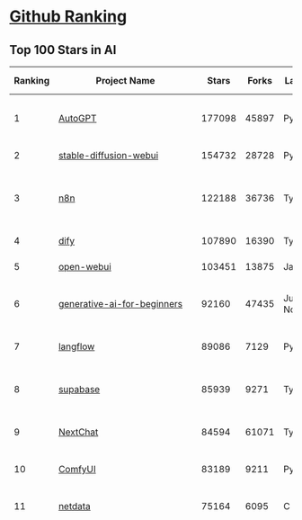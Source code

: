 [Github Ranking](../README.md)
==========

## Top 100 Stars in AI

| Ranking | Project Name | Stars | Forks | Language | Open Issues | Description | Last Commit |
| ------- | ------------ | ----- | ----- | -------- | ----------- | ----------- | ----------- |
| 1 | [AutoGPT](https://github.com/Significant-Gravitas/AutoGPT) | 177098 | 45897 | Python | 143 | AutoGPT is the vision of accessible AI for everyone, to use and to build on. Our mission is to provide the tools, so that you can focus on what matters. | 2025-07-22T03:52:27Z |
| 2 | [stable-diffusion-webui](https://github.com/AUTOMATIC1111/stable-diffusion-webui) | 154732 | 28728 | Python | 2358 | Stable Diffusion web UI | 2025-05-03T06:17:03Z |
| 3 | [n8n](https://github.com/n8n-io/n8n) | 122188 | 36736 | TypeScript | 551 | Fair-code workflow automation platform with native AI capabilities. Combine visual building with custom code, self-host or cloud, 400+ integrations. | 2025-07-21T21:55:22Z |
| 4 | [dify](https://github.com/langgenius/dify) | 107890 | 16390 | TypeScript | 679 | Production-ready platform for agentic workflow development. | 2025-07-22T03:36:28Z |
| 5 | [open-webui](https://github.com/open-webui/open-webui) | 103451 | 13875 | JavaScript | 188 | User-friendly AI Interface (Supports Ollama, OpenAI API, ...) | 2025-07-21T12:35:24Z |
| 6 | [generative-ai-for-beginners](https://github.com/microsoft/generative-ai-for-beginners) | 92160 | 47435 | Jupyter Notebook | 3 | 21 Lessons, Get Started Building with Generative AI  🔗 https://microsoft.github.io/generative-ai-for-beginners/ | 2025-07-21T04:10:42Z |
| 7 | [langflow](https://github.com/langflow-ai/langflow) | 89086 | 7129 | Python | 444 | Langflow is a powerful tool for building and deploying AI-powered agents and workflows. | 2025-07-22T02:58:43Z |
| 8 | [supabase](https://github.com/supabase/supabase) | 85939 | 9271 | TypeScript | 269 | The Postgres development platform. Supabase gives you a dedicated Postgres database to build your web, mobile, and AI applications. | 2025-07-22T03:55:04Z |
| 9 | [NextChat](https://github.com/ChatGPTNextWeb/NextChat) | 84594 | 61071 | TypeScript | 653 | ✨ Light and Fast AI Assistant. Support: Web \| iOS \| MacOS \| Android \|  Linux \| Windows | 2025-07-22T00:11:47Z |
| 10 | [ComfyUI](https://github.com/comfyanonymous/ComfyUI) | 83189 | 9211 | Python | 2402 | The most powerful and modular diffusion model GUI, api and backend with a graph/nodes interface. | 2025-07-21T20:48:29Z |
| 11 | [netdata](https://github.com/netdata/netdata) | 75164 | 6095 | C | 165 | The fastest path to AI-powered full stack observability, even for lean teams. | 2025-07-22T00:43:14Z |
| 12 | [funNLP](https://github.com/fighting41love/funNLP) | 74960 | 14924 | Python | 33 | 中英文敏感词、语言检测、中外手机/电话归属地/运营商查询、名字推断性别、手机号抽取、身份证抽取、邮箱抽取、中日文人名库、中文缩写库、拆字词典、词汇情感值、停用词、反动词表、暴恐词表、繁简体转换、英文模拟中文发音、汪峰歌词生成器、职业名称词库、同义词库、反义词库、否定词库、汽车品牌词库、汽车零件词库、连续英文切割、各种中文词向量、公司名字大全、古诗词库、IT词库、财经词库、成语词库、地名词库、历史名人词库、诗词词库、医学词库、饮食词库、法律词库、汽车词库、动物词库、中文聊天语料、中文谣言数据、百度中文问答数据集、句子相似度匹配算法集合、bert资源、文本生成&摘要相关工具、cocoNLP信息抽取工具、国内电话号码正则匹配、清华大学XLORE:中英文跨语言百科知识图谱、清华大学人工智能技术系列报告、自然语言生成、NLU太难了系列、自动对联数据及机器人、用户名黑名单列表、罪名法务名词及分类模型、微信公众号语料、cs224n深度学习自然语言处理课程、中文手写汉字识别、中文自然语言处理 语料/数据集、变量命名神器、分词语料库+代码、任务型对话英文数据集、ASR 语音数据集 + 基于深度学习的中文语音识别系统、笑声检测器、Microsoft多语言数字/单位/如日期时间识别包、中华新华字典数据库及api(包括常用歇后语、成语、词语和汉字)、文档图谱自动生成、SpaCy 中文模型、Common Voice语音识别数据集新版、神经网络关系抽取、基于bert的命名实体识别、关键词(Keyphrase)抽取包pke、基于医疗领域知识图谱的问答系统、基于依存句法与语义角色标注的事件三元组抽取、依存句法分析4万句高质量标注数据、cnocr：用来做中文OCR的Python3包、中文人物关系知识图谱项目、中文nlp竞赛项目及代码汇总、中文字符数据、speech-aligner: 从“人声语音”及其“语言文本”产生音素级别时间对齐标注的工具、AmpliGraph: 知识图谱表示学习(Python)库：知识图谱概念链接预测、Scattertext 文本可视化(python)、语言/知识表示工具：BERT & ERNIE、中文对比英文自然语言处理NLP的区别综述、Synonyms中文近义词工具包、HarvestText领域自适应文本挖掘工具（新词发现-情感分析-实体链接等）、word2word：(Python)方便易用的多语言词-词对集：62种语言/3,564个多语言对、语音识别语料生成工具：从具有音频/字幕的在线视频创建自动语音识别(ASR)语料库、构建医疗实体识别的模型（包含词典和语料标注）、单文档非监督的关键词抽取、Kashgari中使用gpt-2语言模型、开源的金融投资数据提取工具、文本自动摘要库TextTeaser: 仅支持英文、人民日报语料处理工具集、一些关于自然语言的基本模型、基于14W歌曲知识库的问答尝试--功能包括歌词接龙and已知歌词找歌曲以及歌曲歌手歌词三角关系的问答、基于Siamese bilstm模型的相似句子判定模型并提供训练数据集和测试数据集、用Transformer编解码模型实现的根据Hacker News文章标题自动生成评论、用BERT进行序列标记和文本分类的模板代码、LitBank：NLP数据集——支持自然语言处理和计算人文学科任务的100部带标记英文小说语料、百度开源的基准信息抽取系统、虚假新闻数据集、Facebook: LAMA语言模型分析，提供Transformer-XL/BERT/ELMo/GPT预训练语言模型的统一访问接口、CommonsenseQA：面向常识的英文QA挑战、中文知识图谱资料、数据及工具、各大公司内部里大牛分享的技术文档 PDF 或者 PPT、自然语言生成SQL语句（英文）、中文NLP数据增强（EDA）工具、英文NLP数据增强工具 、基于医药知识图谱的智能问答系统、京东商品知识图谱、基于mongodb存储的军事领域知识图谱问答项目、基于远监督的中文关系抽取、语音情感分析、中文ULMFiT-情感分析-文本分类-语料及模型、一个拍照做题程序、世界各国大规模人名库、一个利用有趣中文语料库 qingyun 训练出来的中文聊天机器人、中文聊天机器人seqGAN、省市区镇行政区划数据带拼音标注、教育行业新闻语料库包含自动文摘功能、开放了对话机器人-知识图谱-语义理解-自然语言处理工具及数据、中文知识图谱：基于百度百科中文页面-抽取三元组信息-构建中文知识图谱、masr: 中文语音识别-提供预训练模型-高识别率、Python音频数据增广库、中文全词覆盖BERT及两份阅读理解数据、ConvLab：开源多域端到端对话系统平台、中文自然语言处理数据集、基于最新版本rasa搭建的对话系统、基于TensorFlow和BERT的管道式实体及关系抽取、一个小型的证券知识图谱/知识库、复盘所有NLP比赛的TOP方案、OpenCLaP：多领域开源中文预训练语言模型仓库、UER：基于不同语料+编码器+目标任务的中文预训练模型仓库、中文自然语言处理向量合集、基于金融-司法领域(兼有闲聊性质)的聊天机器人、g2pC：基于上下文的汉语读音自动标记模块、Zincbase 知识图谱构建工具包、诗歌质量评价/细粒度情感诗歌语料库、快速转化「中文数字」和「阿拉伯数字」、百度知道问答语料库、基于知识图谱的问答系统、jieba_fast 加速版的jieba、正则表达式教程、中文阅读理解数据集、基于BERT等最新语言模型的抽取式摘要提取、Python利用深度学习进行文本摘要的综合指南、知识图谱深度学习相关资料整理、维基大规模平行文本语料、StanfordNLP 0.2.0：纯Python版自然语言处理包、NeuralNLP-NeuralClassifier：腾讯开源深度学习文本分类工具、端到端的封闭域对话系统、中文命名实体识别：NeuroNER vs. BertNER、新闻事件线索抽取、2019年百度的三元组抽取比赛：“科学空间队”源码、基于依存句法的开放域文本知识三元组抽取和知识库构建、中文的GPT2训练代码、ML-NLP - 机器学习(Machine Learning)NLP面试中常考到的知识点和代码实现、nlp4han:中文自然语言处理工具集(断句/分词/词性标注/组块/句法分析/语义分析/NER/N元语法/HMM/代词消解/情感分析/拼写检查、XLM：Facebook的跨语言预训练语言模型、用基于BERT的微调和特征提取方法来进行知识图谱百度百科人物词条属性抽取、中文自然语言处理相关的开放任务-数据集-当前最佳结果、CoupletAI - 基于CNN+Bi-LSTM+Attention 的自动对对联系统、抽象知识图谱、MiningZhiDaoQACorpus - 580万百度知道问答数据挖掘项目、brat rapid annotation tool: 序列标注工具、大规模中文知识图谱数据：1.4亿实体、数据增强在机器翻译及其他nlp任务中的应用及效果、allennlp阅读理解:支持多种数据和模型、PDF表格数据提取工具 、 Graphbrain：AI开源软件库和科研工具，目的是促进自动意义提取和文本理解以及知识的探索和推断、简历自动筛选系统、基于命名实体识别的简历自动摘要、中文语言理解测评基准，包括代表性的数据集&基准模型&语料库&排行榜、树洞 OCR 文字识别 、从包含表格的扫描图片中识别表格和文字、语声迁移、Python口语自然语言处理工具集(英文)、 similarity：相似度计算工具包，java编写、海量中文预训练ALBERT模型 、Transformers 2.0 、基于大规模音频数据集Audioset的音频增强 、Poplar：网页版自然语言标注工具、图片文字去除，可用于漫画翻译 、186种语言的数字叫法库、Amazon发布基于知识的人-人开放领域对话数据集 、中文文本纠错模块代码、繁简体转换 、 Python实现的多种文本可读性评价指标、类似于人名/地名/组织机构名的命名体识别数据集 、东南大学《知识图谱》研究生课程(资料)、. 英文拼写检查库 、 wwsearch是企业微信后台自研的全文检索引擎、CHAMELEON：深度学习新闻推荐系统元架构 、 8篇论文梳理BERT相关模型进展与反思、DocSearch：免费文档搜索引擎、 LIDA：轻量交互式对话标注工具 、aili - the fastest in-memory index in the East 东半球最快并发索引 、知识图谱车音工作项目、自然语言生成资源大全 、中日韩分词库mecab的Python接口库、中文文本摘要/关键词提取、汉字字符特征提取器 (featurizer)，提取汉字的特征（发音特征、字形特征）用做深度学习的特征、中文生成任务基准测评 、中文缩写数据集、中文任务基准测评 - 代表性的数据集-基准(预训练)模型-语料库-baseline-工具包-排行榜、PySS3：面向可解释AI的SS3文本分类器机器可视化工具 、中文NLP数据集列表、COPE - 格律诗编辑程序、doccano：基于网页的开源协同多语言文本标注工具 、PreNLP：自然语言预处理库、简单的简历解析器，用来从简历中提取关键信息、用于中文闲聊的GPT2模型：GPT2-chitchat、基于检索聊天机器人多轮响应选择相关资源列表(Leaderboards、Datasets、Papers)、(Colab)抽象文本摘要实现集锦(教程 、词语拼音数据、高效模糊搜索工具、NLP数据增广资源集、微软对话机器人框架 、 GitHub Typo Corpus：大规模GitHub多语言拼写错误/语法错误数据集、TextCluster：短文本聚类预处理模块 Short text cluster、面向语音识别的中文文本规范化、BLINK：最先进的实体链接库、BertPunc：基于BERT的最先进标点修复模型、Tokenizer：快速、可定制的文本词条化库、中文语言理解测评基准，包括代表性的数据集、基准(预训练)模型、语料库、排行榜、spaCy 医学文本挖掘与信息提取 、 NLP任务示例项目代码集、 python拼写检查库、chatbot-list - 行业内关于智能客服、聊天机器人的应用和架构、算法分享和介绍、语音质量评价指标(MOSNet, BSSEval, STOI, PESQ, SRMR)、 用138GB语料训练的法文RoBERTa预训练语言模型 、BERT-NER-Pytorch：三种不同模式的BERT中文NER实验、无道词典 - 有道词典的命令行版本，支持英汉互查和在线查询、2019年NLP亮点回顾、 Chinese medical dialogue data 中文医疗对话数据集 、最好的汉字数字(中文数字)-阿拉伯数字转换工具、 基于百科知识库的中文词语多词义/义项获取与特定句子词语语义消歧、awesome-nlp-sentiment-analysis - 情感分析、情绪原因识别、评价对象和评价词抽取、LineFlow：面向所有深度学习框架的NLP数据高效加载器、中文医学NLP公开资源整理 、MedQuAD：(英文)医学问答数据集、将自然语言数字串解析转换为整数和浮点数、Transfer Learning in Natural Language Processing (NLP) 、面向语音识别的中文/英文发音辞典、Tokenizers：注重性能与多功能性的最先进分词器、CLUENER 细粒度命名实体识别 Fine Grained Named Entity Recognition、 基于BERT的中文命名实体识别、中文谣言数据库、NLP数据集/基准任务大列表、nlp相关的一些论文及代码, 包括主题模型、词向量(Word Embedding)、命名实体识别(NER)、文本分类(Text Classificatin)、文本生成(Text Generation)、文本相似性(Text Similarity)计算等，涉及到各种与nlp相关的算法，基于keras和tensorflow 、Python文本挖掘/NLP实战示例、 Blackstone：面向非结构化法律文本的spaCy pipeline和NLP模型通过同义词替换实现文本“变脸” 、中文 预训练 ELECTREA 模型: 基于对抗学习 pretrain Chinese Model 、albert-chinese-ner - 用预训练语言模型ALBERT做中文NER 、基于GPT2的特定主题文本生成/文本增广、开源预训练语言模型合集、多语言句向量包、编码、标记和实现：一种可控高效的文本生成方法、 英文脏话大列表 、attnvis：GPT2、BERT等transformer语言模型注意力交互可视化、CoVoST：Facebook发布的多语种语音-文本翻译语料库，包括11种语言(法语、德语、荷兰语、俄语、西班牙语、意大利语、土耳其语、波斯语、瑞典语、蒙古语和中文)的语音、文字转录及英文译文、Jiagu自然语言处理工具 - 以BiLSTM等模型为基础，提供知识图谱关系抽取 中文分词 词性标注 命名实体识别 情感分析 新词发现 关键词 文本摘要 文本聚类等功能、用unet实现对文档表格的自动检测，表格重建、NLP事件提取文献资源列表 、 金融领域自然语言处理研究资源大列表、CLUEDatasetSearch - 中英文NLP数据集：搜索所有中文NLP数据集，附常用英文NLP数据集 、medical_NER - 中文医学知识图谱命名实体识别 、(哈佛)讲因果推理的免费书、知识图谱相关学习资料/数据集/工具资源大列表、Forte：灵活强大的自然语言处理pipeline工具集 、Python字符串相似性算法库、PyLaia：面向手写文档分析的深度学习工具包、TextFooler：针对文本分类/推理的对抗文本生成模块、Haystack：灵活、强大的可扩展问答(QA)框架、中文关键短语抽取工具 | 2024-05-10T07:38:24Z |
| 13 | [Deep-Live-Cam](https://github.com/hacksider/Deep-Live-Cam) | 71954 | 10328 | Python | 76 | real time face swap and one-click video deepfake with only a single image | 2025-07-09T09:19:26Z |
| 14 | [system-prompts-and-models-of-ai-tools](https://github.com/x1xhlol/system-prompts-and-models-of-ai-tools) | 69953 | 19971 | None | 33 | FULL v0, Cursor, Manus, Same.dev, Lovable, Devin, Replit Agent, Windsurf Agent, VSCode Agent, Dia Browser, Xcode, Trae AI, Cluely & Orchids.app (And other Open Sourced) System Prompts, Tools & AI Models. | 2025-07-21T14:49:39Z |
| 15 | [browser-use](https://github.com/browser-use/browser-use) | 66005 | 7569 | Python | 491 | 🌐 Make websites accessible for AI agents. Automate tasks online with ease. | 2025-07-21T22:28:06Z |
| 16 | [AppFlowy](https://github.com/AppFlowy-IO/AppFlowy) | 64510 | 4447 | Dart | 946 | Bring projects, wikis, and teams together with AI. AppFlowy is the AI collaborative workspace where you achieve more without losing control of your data. The leading open source Notion alternative. | 2025-07-17T09:52:43Z |
| 17 | [lobe-chat](https://github.com/lobehub/lobe-chat) | 63673 | 13239 | TypeScript | 833 | 🤯 Lobe Chat - an open-source, modern design AI chat framework. Supports multiple AI providers (OpenAI / Claude 4 / Gemini / DeepSeek / Ollama / Qwen), Knowledge Base (file upload / RAG ), one click install MCP Marketplace and Artifacts / Thinking. One-click FREE deployment of your private AI Agent application. | 2025-07-22T04:05:10Z |
| 18 | [awesome-mcp-servers](https://github.com/punkpeye/awesome-mcp-servers) | 62706 | 4927 | None | 17 | A collection of MCP servers. | 2025-07-13T14:28:25Z |
| 19 | [gemini-cli](https://github.com/google-gemini/gemini-cli) | 62216 | 5816 | TypeScript | 1103 | An open-source AI agent that brings the power of Gemini directly into your terminal. | 2025-07-22T04:01:36Z |
| 20 | [ragflow](https://github.com/infiniflow/ragflow) | 60503 | 6071 | Python | 2462 | RAGFlow is an open-source RAG (Retrieval-Augmented Generation) engine based on deep document understanding. | 2025-07-22T03:27:58Z |
| 21 | [LLMs-from-scratch](https://github.com/rasbt/LLMs-from-scratch) | 59504 | 8312 | Jupyter Notebook | 4 | Implement a ChatGPT-like LLM in PyTorch from scratch, step by step | 2025-07-16T12:36:52Z |
| 22 | [MetaGPT](https://github.com/FoundationAgents/MetaGPT) | 57372 | 6896 | Python | 13 | 🌟 The Multi-Agent Framework: First AI Software Company, Towards Natural Language Programming | 2025-06-30T11:45:55Z |
| 23 | [LLaMA-Factory](https://github.com/hiyouga/LLaMA-Factory) | 54690 | 6714 | Python | 510 | Unified Efficient Fine-Tuning of 100+ LLMs & VLMs (ACL 2024) | 2025-07-21T06:15:36Z |
| 24 | [gpt-engineer](https://github.com/AntonOsika/gpt-engineer) | 54551 | 7208 | Python | 28 | CLI platform to experiment with codegen. Precursor to: https://lovable.dev | 2025-05-14T10:15:10Z |
| 25 | [ChatGPT](https://github.com/lencx/ChatGPT) | 53915 | 6132 | Rust | 821 | 🔮 ChatGPT Desktop Application (Mac, Windows and Linux) | 2024-08-29T17:58:11Z |
| 26 | [meilisearch](https://github.com/meilisearch/meilisearch) | 52442 | 2103 | Rust | 209 | A lightning-fast search engine API bringing AI-powered hybrid search to your sites and applications. | 2025-07-21T20:38:23Z |
| 27 | [awesome-llm-apps](https://github.com/Shubhamsaboo/awesome-llm-apps) | 50838 | 5935 | Python | 4 | Collection of awesome LLM apps with AI Agents and RAG using OpenAI, Anthropic, Gemini and opensource models. | 2025-07-19T15:37:39Z |
| 28 | [crawl4ai](https://github.com/unclecode/crawl4ai) | 48870 | 4739 | Python | 156 | 🚀🤖 Crawl4AI: Open-source LLM Friendly Web Crawler & Scraper. Don't be shy, join here: https://discord.gg/jP8KfhDhyN | 2025-07-21T13:19:41Z |
| 29 | [autogen](https://github.com/microsoft/autogen) | 47672 | 7256 | Python | 387 | A programming framework for agentic AI 🤖 PyPi: autogen-agentchat Discord: https://aka.ms/autogen-discord Office Hour: https://aka.ms/autogen-officehour | 2025-07-21T17:09:44Z |
| 30 | [anything-llm](https://github.com/Mintplex-Labs/anything-llm) | 46862 | 4747 | JavaScript | 246 | The all-in-one Desktop & Docker AI application with built-in RAG, AI agents, No-code agent builder, MCP compatibility,  and more. | 2025-07-22T01:30:48Z |
| 31 | [OpenBB](https://github.com/OpenBB-finance/OpenBB) | 43729 | 3943 | Python | 43 | Investment Research for Everyone, Everywhere. | 2025-07-21T15:36:07Z |
| 32 | [JeecgBoot](https://github.com/jeecgboot/JeecgBoot) | 43387 | 15456 | Java | 34 | 🔥企业级低代码平台集成了AI应用平台，帮助企业快速实现低代码开发和构建AI应用！前后端分离架构 SpringBoot，SpringCloud、Mybatis，Ant Design4、 Vue3.0、TS+vite！强大的代码生成器让前后端代码一键生成，无需写任何代码! 引领AI低代码开发模式: AI生成->OnlineCoding-> 代码生成-> 手工MERGE，显著的提高效率，又不失灵活~ | 2025-07-22T02:08:49Z |
| 33 | [firecrawl](https://github.com/mendableai/firecrawl) | 43288 | 4081 | TypeScript | 138 | 🔥 Turn entire websites into LLM-ready markdown or structured data. Scrape, crawl and extract with a single API. | 2025-07-21T19:50:53Z |
| 34 | [unsloth](https://github.com/unslothai/unsloth) | 42403 | 3392 | Python | 666 | Fine-tuning & Reinforcement Learning for LLMs. 🦥 Train Qwen3, Llama 4, DeepSeek-R1, Gemma 3, TTS 2x faster with 70% less VRAM. | 2025-07-21T12:35:35Z |
| 35 | [ClickHouse](https://github.com/ClickHouse/ClickHouse) | 41832 | 7477 | C++ | 4273 | ClickHouse® is a real-time analytics database management system | 2025-07-22T03:57:17Z |
| 36 | [Flowise](https://github.com/FlowiseAI/Flowise) | 41781 | 21420 | TypeScript | 591 | Build AI Agents, Visually | 2025-07-21T14:49:21Z |
| 37 | [kong](https://github.com/Kong/kong) | 41343 | 4954 | Lua | 66 | 🦍 The Cloud-Native API Gateway and AI Gateway. | 2025-07-22T02:41:10Z |
| 38 | [airflow](https://github.com/apache/airflow) | 41181 | 15345 | Python | 1283 | Apache Airflow - A platform to programmatically author, schedule, and monitor workflows | 2025-07-22T00:57:26Z |
| 39 | [ailearning](https://github.com/apachecn/ailearning) | 41158 | 11580 | Python | 2 | AiLearning：数据分析+机器学习实战+线性代数+PyTorch+NLTK+TF2 | 2024-11-12T16:21:55Z |
| 40 | [ColossalAI](https://github.com/hpcaitech/ColossalAI) | 41044 | 4524 | Python | 430 | Making large AI models cheaper, faster and more accessible | 2025-07-22T02:02:05Z |
| 41 | [GitHubDaily](https://github.com/GitHubDaily/GitHubDaily) | 39165 | 4074 | None | 379 | 坚持分享 GitHub 上高质量、有趣实用的开源技术教程、开发者工具、编程网站、技术资讯。A list cool, interesting projects of GitHub. | 2025-03-20T08:54:47Z |
| 42 | [AI-For-Beginners](https://github.com/microsoft/AI-For-Beginners) | 39011 | 7452 | Jupyter Notebook | 25 | 12 Weeks, 24 Lessons, AI for All! | 2025-06-25T19:07:05Z |
| 43 | [ai-hedge-fund](https://github.com/virattt/ai-hedge-fund) | 38338 | 6751 | Python | 24 | An AI Hedge Fund Team | 2025-07-21T15:21:41Z |
| 44 | [MoneyPrinterTurbo](https://github.com/harry0703/MoneyPrinterTurbo) | 38214 | 5508 | Python | 172 | 利用AI大模型，一键生成高清短视频 Generate short videos with one click using AI LLM. | 2025-06-11T06:34:54Z |
| 45 | [chatgpt-on-wechat](https://github.com/zhayujie/chatgpt-on-wechat) | 38186 | 9329 | Python | 299 | 基于大模型搭建的聊天机器人，同时支持 微信公众号、企业微信应用、飞书、钉钉 等接入，可选择ChatGPT/Claude/DeepSeek/文心一言/讯飞星火/通义千问/ Gemini/GLM-4/Kimi/LinkAI，能处理文本、语音和图片，访问操作系统和互联网，支持基于自有知识库进行定制企业智能客服。 | 2025-06-29T14:41:10Z |
| 46 | [quivr](https://github.com/QuivrHQ/quivr) | 38159 | 3654 | Python | 2 | Opiniated RAG for integrating GenAI in your apps 🧠   Focus on your product rather than the RAG. Easy integration in existing products with customisation!  Any LLM: GPT4, Groq, Llama. Any Vectorstore: PGVector, Faiss. Any Files. Anyway you want.  | 2025-07-09T12:55:23Z |
| 47 | [ray](https://github.com/ray-project/ray) | 38113 | 6625 | Python | 2672 | Ray is an AI compute engine. Ray consists of a core distributed runtime and a set of AI Libraries for accelerating ML workloads. | 2025-07-22T02:48:58Z |
| 48 | [upscayl](https://github.com/upscayl/upscayl) | 38096 | 1758 | TypeScript | 54 | 🆙 Upscayl - #1 Free and Open Source AI Image Upscaler for Linux, MacOS and Windows. | 2025-06-28T15:17:42Z |
| 49 | [photoprism](https://github.com/photoprism/photoprism) | 37936 | 2114 | Go | 415 | AI-Powered Photos App for the Decentralized Web 🌈💎✨ | 2025-07-21T15:32:44Z |
| 50 | [Open-Assistant](https://github.com/LAION-AI/Open-Assistant) | 37423 | 3284 | Python | 228 | OpenAssistant is a chat-based assistant that understands tasks, can interact with third-party systems, and retrieve information dynamically to do so. | 2024-08-17T01:55:35Z |
| 51 | [mem0](https://github.com/mem0ai/mem0) | 37152 | 3821 | Python | 375 | Universal memory layer for AI Agents; Announcing OpenMemory MCP - local and secure memory management. | 2025-07-16T06:18:57Z |
| 52 | [MockingBird](https://github.com/babysor/MockingBird) | 36468 | 5260 | Python | 476 | 🚀AI拟声: 5秒内克隆您的声音并生成任意语音内容 Clone a voice in 5 seconds to generate arbitrary speech in real-time | 2024-11-15T05:00:29Z |
| 53 | [google-research](https://github.com/google-research/google-research) | 36060 | 8149 | Jupyter Notebook | 1062 | Google Research | 2025-07-17T17:37:13Z |
| 54 | [chatbox](https://github.com/chatboxai/chatbox) | 35857 | 3432 | TypeScript | 772 | User-friendly Desktop Client App for AI Models/LLMs (GPT, Claude, Gemini, Ollama...) | 2025-07-01T03:21:49Z |
| 55 | [aider](https://github.com/Aider-AI/aider) | 35806 | 3285 | Python | 953 | aider is AI pair programming in your terminal | 2025-07-18T11:05:54Z |
| 56 | [mindsdb](https://github.com/mindsdb/mindsdb) | 34700 | 5587 | Python | 41 | AI's query engine - Platform for building AI that can answer questions over large scale federated data. - The only MCP Server you'll ever need | 2025-07-22T03:00:22Z |
| 57 | [crewAI](https://github.com/crewAIInc/crewAI) | 34635 | 4641 | Python | 55 | Framework for orchestrating role-playing, autonomous AI agents. By fostering collaborative intelligence, CrewAI empowers agents to work together seamlessly, tackling complex tasks. | 2025-07-22T02:08:09Z |
| 58 | [docling](https://github.com/docling-project/docling) | 34583 | 2327 | Python | 428 | Get your documents ready for gen AI | 2025-07-21T11:36:33Z |
| 59 | [AgentGPT](https://github.com/reworkd/AgentGPT) | 34541 | 9445 | TypeScript | 129 | 🤖 Assemble, configure, and deploy autonomous AI Agents in your browser. | 2025-04-29T01:19:32Z |
| 60 | [gold-miner](https://github.com/xitu/gold-miner) | 34206 | 5043 | None | 9 | 🥇掘金翻译计划，可能是世界最大最好的英译中技术社区，最懂读者和译者的翻译平台： | 2024-04-17T09:44:37Z |
| 61 | [LocalAI](https://github.com/mudler/LocalAI) | 34008 | 2647 | Go | 423 | :robot: The free, Open Source alternative to OpenAI, Claude and others. Self-hosted and local-first. Drop-in replacement for OpenAI,  running on consumer-grade hardware. No GPU required. Runs gguf, transformers, diffusers and many more models architectures. Features: Generate Text, Audio, Video, Images, Voice Cloning, Distributed, P2P inference | 2025-07-21T21:37:31Z |
| 62 | [gpt-pilot](https://github.com/Pythagora-io/gpt-pilot) | 33209 | 3395 | Python | 236 | The first real AI developer | 2025-03-04T06:26:32Z |
| 63 | [Fabric](https://github.com/danielmiessler/Fabric) | 32708 | 3364 | JavaScript | 166 | Fabric is an open-source framework for augmenting humans using AI. It provides a modular system for solving specific problems using a crowdsourced set of AI prompts that can be used anywhere. | 2025-07-21T19:36:11Z |
| 64 | [cursor-free-vip](https://github.com/yeongpin/cursor-free-vip) | 32589 | 4042 | Python | 510 | [Support 0.49.x]（Reset Cursor AI MachineID & Bypass Higher Token Limit） Cursor Ai ，自动重置机器ID ， 免费升级使用Pro功能: You've reached your trial request limit. / Too many free trial accounts used on this machine. Please upgrade to pro. We have this limit in place to prevent abuse. Please let us know if you believe this is a mistake. | 2025-06-18T02:18:31Z |
| 65 | [ruoyi-vue-pro](https://github.com/YunaiV/ruoyi-vue-pro) | 32363 | 6950 | Java | 9 | 🔥 官方推荐 🔥 RuoYi-Vue 全新 Pro 版本，优化重构所有功能。基于 Spring Boot + MyBatis Plus + Vue & Element 实现的后台管理系统 + 微信小程序，支持 RBAC 动态权限、数据权限、SaaS 多租户、Flowable 工作流、三方登录、支付、短信、商城、CRM、ERP、AI 大模型等功能。你的 ⭐️ Star ⭐️，是作者生发的动力！ | 2025-07-19T11:44:36Z |
| 66 | [spaCy](https://github.com/explosion/spaCy) | 32009 | 4539 | Python | 161 | 💫 Industrial-strength Natural Language Processing (NLP) in Python | 2025-05-28T15:28:05Z |
| 67 | [chatbot-ui](https://github.com/mckaywrigley/chatbot-ui) | 31864 | 9196 | TypeScript | 173 | AI chat for any model. | 2024-08-03T00:38:07Z |
| 68 | [nacos](https://github.com/alibaba/nacos) | 31796 | 13100 | Java | 255 | an easy-to-use dynamic service discovery, configuration and service management platform for building AI cloud native applications. | 2025-07-21T10:38:26Z |
| 69 | [tabby](https://github.com/TabbyML/tabby) | 31788 | 1533 | Rust | 200 | Self-hosted AI coding assistant | 2025-07-18T20:03:52Z |
| 70 | [fairseq](https://github.com/facebookresearch/fairseq) | 31655 | 6568 | Python | 1189 | Facebook AI Research Sequence-to-Sequence Toolkit written in Python. | 2025-06-10T21:41:39Z |
| 71 | [ai-agents-for-beginners](https://github.com/microsoft/ai-agents-for-beginners) | 31587 | 9170 | Jupyter Notebook | 9 | 11 Lessons to Get Started Building AI Agents | 2025-07-16T18:30:58Z |
| 72 | [awesome-cursorrules](https://github.com/PatrickJS/awesome-cursorrules) | 31239 | 2563 | MDX | 34 | 📄  Configuration files that enhance Cursor AI editor experience with custom rules and behaviors | 2025-07-01T20:51:06Z |
| 73 | [netron](https://github.com/lutzroeder/netron) | 30992 | 2957 | JavaScript | 22 | Visualizer for neural network, deep learning and machine learning models | 2025-07-21T01:11:46Z |
| 74 | [cursor](https://github.com/cursor/cursor) | 30839 | 1983 | None | 1927 | The AI Code Editor | 2024-10-13T19:23:26Z |
| 75 | [khoj](https://github.com/khoj-ai/khoj) | 30581 | 1747 | Python | 75 | Your AI second brain. Self-hostable. Get answers from the web or your docs. Build custom agents, schedule automations, do deep research. Turn any online or local LLM into your personal, autonomous AI (gpt, claude, gemini, llama, qwen, mistral). Get started - free. | 2025-07-20T02:32:45Z |
| 76 | [agno](https://github.com/agno-agi/agno) | 30423 | 3882 | Python | 94 | Full-stack framework for building Multi-Agent Systems with memory, knowledge and reasoning. | 2025-07-22T03:57:35Z |
| 77 | [AI-Expert-Roadmap](https://github.com/AMAI-GmbH/AI-Expert-Roadmap) | 30105 | 2534 | JavaScript | 20 | Roadmap to becoming an Artificial Intelligence Expert in 2022 | 2023-12-31T02:20:16Z |
| 78 | [roop](https://github.com/s0md3v/roop) | 30058 | 6813 | Python | 0 | one-click face swap | 2024-08-19T12:57:17Z |
| 79 | [Folo](https://github.com/RSSNext/Folo) | 29970 | 1344 | TypeScript | 152 | 🧡 Follow everything in one place | 2025-07-21T17:22:59Z |
| 80 | [pytorch-lightning](https://github.com/Lightning-AI/pytorch-lightning) | 29837 | 3545 | Python | 958 | Pretrain, finetune ANY AI model of ANY size on multiple GPUs, TPUs with zero code changes. | 2025-07-21T01:54:09Z |
| 81 | [Mr.-Ranedeer-AI-Tutor](https://github.com/JushBJJ/Mr.-Ranedeer-AI-Tutor) | 29602 | 3383 | None | 13 | A GPT-4 AI Tutor Prompt for customizable personalized learning experiences. | 2025-06-14T06:58:48Z |
| 82 | [exo](https://github.com/exo-explore/exo) | 29039 | 1842 | Python | 356 | Run your own AI cluster at home with everyday devices 📱💻 🖥️⌚ | 2025-03-21T22:23:32Z |
| 83 | [Jobs_Applier_AI_Agent_AIHawk](https://github.com/feder-cr/Jobs_Applier_AI_Agent_AIHawk) | 28466 | 4300 | Python | 11 | AIHawk aims to easy job hunt process by automating the job application process. Utilizing artificial intelligence, it enables users to apply for multiple jobs in a tailored way. | 2025-05-28T13:24:12Z |
| 84 | [LibreChat](https://github.com/danny-avila/LibreChat) | 28294 | 5095 | TypeScript | 163 | Enhanced ChatGPT Clone: Features Agents, DeepSeek, Anthropic, AWS, OpenAI, Responses API, Azure, Groq, o1, GPT-4o, Mistral, OpenRouter, Vertex AI, Gemini, Artifacts, AI model switching, message search, Code Interpreter, langchain, DALL-E-3, OpenAPI Actions, Functions, Secure Multi-User Auth, Presets, open-source for self-hosting. Active project. | 2025-07-21T22:26:46Z |
| 85 | [continue](https://github.com/continuedev/continue) | 27792 | 3165 | TypeScript | 948 | ⏩ Create, share, and use custom AI code assistants with our open-source IDE extensions and hub of rules, tools, and models | 2025-07-22T00:22:34Z |
| 86 | [so-vits-svc](https://github.com/svc-develop-team/so-vits-svc) | 27417 | 5014 | Python | 21 | SoftVC VITS Singing Voice Conversion | 2023-11-11T13:11:31Z |
| 87 | [qlib](https://github.com/microsoft/qlib) | 27373 | 4199 | Python | 247 | Qlib is an AI-oriented Quant investment platform that aims to use AI tech to empower Quant Research, from exploring ideas to implementing productions. Qlib supports diverse ML modeling paradigms, including supervised learning, market dynamics modeling, and RL, and is now equipped with https://github.com/microsoft/RD-Agent to automate R&D process. | 2025-07-11T09:30:55Z |
| 88 | [llm-app](https://github.com/pathwaycom/llm-app) | 27347 | 786 | Jupyter Notebook | 5 | Ready-to-run cloud templates for RAG, AI pipelines, and enterprise search with live data. 🐳Docker-friendly.⚡Always in sync with Sharepoint, Google Drive, S3, Kafka, PostgreSQL, real-time data APIs, and more. | 2025-05-16T07:58:43Z |
| 89 | [nx](https://github.com/nrwl/nx) | 26402 | 2559 | TypeScript | 603 | An AI-first build platform that connects everything from your editor to CI. Helping you deliver fast, without breaking things. | 2025-07-21T22:31:31Z |
| 90 | [generative-models](https://github.com/Stability-AI/generative-models) | 26195 | 2920 | Python | 269 | Generative Models by Stability AI | 2025-05-20T14:53:33Z |
| 91 | [Genesis](https://github.com/Genesis-Embodied-AI/Genesis) | 25863 | 2354 | Python | 108 | A generative world for general-purpose robotics & embodied AI learning. | 2025-07-22T03:16:36Z |
| 92 | [PDFMathTranslate](https://github.com/Byaidu/PDFMathTranslate) | 25857 | 2243 | Python | 110 | PDF scientific paper translation with preserved formats - 基于 AI 完整保留排版的 PDF 文档全文双语翻译，支持 Google/DeepL/Ollama/OpenAI 等服务，提供 CLI/GUI/MCP/Docker/Zotero | 2025-07-21T14:58:04Z |
| 93 | [composio](https://github.com/ComposioHQ/composio) | 25580 | 4394 | TypeScript | 49 | Composio equips your AI agents & LLMs with 100+ high-quality integrations via function calling | 2025-07-21T15:06:14Z |
| 94 | [InvokeAI](https://github.com/invoke-ai/InvokeAI) | 25543 | 2618 | TypeScript | 745 | Invoke is a leading creative engine for Stable Diffusion models, empowering professionals, artists, and enthusiasts to generate and create visual media using the latest AI-driven technologies. The solution offers an industry leading WebUI, and serves as the foundation for multiple commercial products. | 2025-07-22T00:29:49Z |
| 95 | [500-AI-Machine-learning-Deep-learning-Computer-vision-NLP-Projects-with-code](https://github.com/ashishpatel26/500-AI-Machine-learning-Deep-learning-Computer-vision-NLP-Projects-with-code) | 25515 | 5914 | None | 42 | 500 AI Machine learning Deep learning Computer vision NLP Projects with code | 2024-07-26T13:06:49Z |
| 96 | [semantic-kernel](https://github.com/microsoft/semantic-kernel) | 25508 | 4068 | C# | 450 | Integrate cutting-edge LLM technology quickly and easily into your apps | 2025-07-21T23:04:23Z |
| 97 | [FastGPT](https://github.com/labring/FastGPT) | 25196 | 6468 | TypeScript | 575 | FastGPT is a knowledge-based platform built on the LLMs, offers a comprehensive suite of out-of-the-box capabilities such as data processing, RAG retrieval, and visual AI workflow orchestration, letting you easily develop and deploy complex question-answering systems without the need for extensive setup or configuration. | 2025-07-22T03:26:55Z |
| 98 | [qdrant](https://github.com/qdrant/qdrant) | 24821 | 1711 | Rust | 338 | Qdrant - High-performance, massive-scale Vector Database and Vector Search Engine for the next generation of AI. Also available in the cloud https://cloud.qdrant.io/ | 2025-07-21T23:50:05Z |
| 99 | [kratos](https://github.com/go-kratos/kratos) | 24615 | 4092 | Go | 17 | Your ultimate Go microservices framework for the cloud-native era. | 2025-07-18T17:41:33Z |
| 100 | [modular](https://github.com/modular/modular) | 24534 | 2664 | Mojo | 666 | The Modular Platform (includes MAX & Mojo) | 2025-07-21T08:21:23Z |


